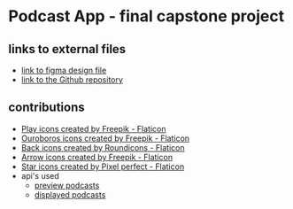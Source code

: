 # Podcast App - final capstone project

## links to external files
*  [link to figma design file](https://www.figma.com/file/qXAKOu4WI3kwYHpUdqbzWq/BRABRU026_DWA-Capstone?type=design&node-id=0%3A1&mode=design&t=Se90uc1R02dmGmEo-1)
* [link to the Github repository](https://github.com/Bruyns/BRABRU026_FTC2301_GroupNaeemC_BrandonBruyns_DWACaptoneProject.git)


## contributions
* <a href="https://www.flaticon.com/free-icons/play" title="play icons">Play icons created by Freepik - Flaticon</a>
* <a href="https://www.flaticon.com/free-icons/ouroboros" title="ouroboros icons">Ouroboros icons created by Freepik - Flaticon</a>
* <a href="https://www.flaticon.com/free-icons/back" title="back icons">Back icons created by Roundicons - Flaticon</a>
* <a href="https://www.flaticon.com/free-icons/arrow" title="arrow icons">Arrow icons created by Freepik - Flaticon</a>
* <a href="https://www.flaticon.com/free-icons/star" title="star icons">Star icons created by Pixel perfect - Flaticon</a>
* api's used
    - [preview podcasts](https://podcast-api.netlify.app/shows)
    - [displayed podcasts](https://podcast-api.netlify.app/id/<ID>)
